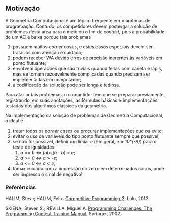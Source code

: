 Motivação
---------

A Geometria Computacional é um tópico frequente em maratonas de programação. 
Contudo, os competidores devem postergar a solução de problemas desta área 
para o meio ou o fim do _contest_, pois a probabilidade de um AC é baixa porque
tais problemas

1. possuem muitos _corner cases_, e estes casos especiais devem ser tratados
com atenção e cuidado;
1. podem receber WA devido erros de precisão inerentes às variáveis em ponto 
flutuante;
1. envolvem operações que são triviais quando feitas com caneta e lápis, mas se
tornam razoavelmente complicadas quando precisam ser implementadas em computador;
1. a codificação da solução pode ser longa e tediosa.

Para atacar tais problemas, o competidor tem que se preparar previamente, 
registrando, em suas anotações, as fórmulas básicas e implementações testadas
dos algoritmos clássicos da geometria.

Na implementação da solução de problemas de Geometria Computacional, o ideal é

1. tratar todos os _corner cases_ ou procurar implementações que os evite;
1. evitar o uso de variáveis do tipo ponto flutuante sempre que possível;
1. se não for possível, definir um limiar _e_ (em geral, _e = 10^{-9}_) para
o teste de igualdades:
    1. _a == b <=> fabs(a - b) < e_;
    1. _a >= 0 <=> a > -e_;
    1. _a <= 0 <=> a < e_;
1. tomar cuidado com a impressão do zero: em determinados casos, pode ser
impresso o sinal de negativo!

### Referências

HALIM, Steve; HALIM, Felix. [Competitive Programming 3](http://cpbook.net/), Lulu, 2013.

SKIENA, Steven S.; REVILLA, Miguel A. [Programming Challenges: The Programming Contest Training Manual](http://www.programming-challenges.com/), Springer, 2002.
